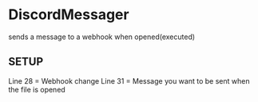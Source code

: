 # DiscordMessager
sends a message to a webhook when opened(executed) 

SETUP
----
Line 28 = Webhook change
Line 31 = Message you want to be sent when the file is opened

